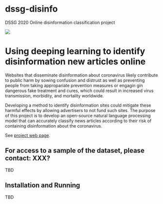 # dssg-disinfo
DSSG 2020 Online disinformation classification project

![](https://travis-ci.org/uwescience/ADUniverse.svg?branch=master)

# Using deeping learning to identify disinformation new articles online

Websites that disseminate disinformation about coronavirus likely contribute to public harm by sowing confusion and distrust as well as preventing people from taking appropariate prevention measures or engagin gin dangerous fake treatment and cures, which could result in increased virus transmission, morbidity, and mortality worldwide.

Developing a method to identify disinformation sites could mitigate these harmful effects by allowing advertisers to not fund such sites. The purpose of this project is to develop an open-source natural language processing model that can accurately classify news articles according to their risk of containing disinformation about the coronavirus.

See [project web page](https://uwescience.github.io/DSSG2020-Disinformation/).

## For access to a sample of the dataset, please contact: XXX?  
TBD

## Installation and Running
TBD
